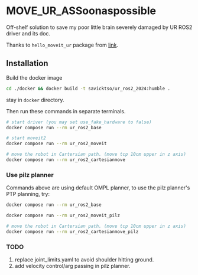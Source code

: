# MOVE_UR_ASSoonaspossible
Off-shelf solution to save my poor little brain severely damaged by UR ROS2 driver and its doc.

Thanks to `hello_moveit_ur` package from [link](https://github.com/LucaBross/simple_moveit2_universal_robots_movement).

## Installation
Build the docker image

```bash
cd ./docker && docker build -t savicktso/ur_ros2_2024:humble .
```

stay in `docker` directory.

Then run these commands in separate terminals.

```bash
# start driver (you may set use_fake_hardware to false)
docker compose run --rm ur_ros2_base
```

```bash
# start moveit2
docker compose run --rm ur_ros2_moveit
```

```bash
# move the robot in Cartersian path. (move tcp 10cm upper in z axis)
docker compose run --rm ur_ros2_cartesianmove
```

### Use pilz planner 

Commands above are using default OMPL planner, to use the pilz planner's PTP planning, try:

```bash
docker compose run --rm ur_ros2_base
```

```bash
docker compose run --rm ur_ros2_moveit_pilz
```

```bash
# move the robot in Cartersian path. (move tcp 10cm upper in z axis)
docker compose run --rm ur_ros2_cartesianmove_pilz
```

### TODO

1. replace joint_limits.yaml to avoid shoulder hitting ground.
2. add velocity control/arg passing in pilz planner.